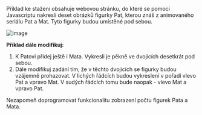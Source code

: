 Příklad ke stažení obsahuje webovou stránku, do které se pomocí Javascriptu nakreslí deset obrázků figurky Pat, kterou znáš z animovaného seriálu Pat a Mat. Tyto figurky budou umístěné pod sebou.

![image](https://github.com/user-attachments/assets/bf7f52c7-d174-419a-bbca-3c561522d540)


**Příklad dále modifikuj:**
1. K Patovi přidej ještě i Mata. Vykresli je pěkně ve dvojicích desetkrát pod sebou.
2. Dále modifikuj zadání tím, že v těchto dvojicích se figurky budou vzájemně prohazovat. V lichých řádcích budou vykreslení v pořadí vlevo Pat a vpravo Mat. V sudých řádcích tomu bude naopak - vlevo Mat a vpravo Pat.

Nezapomeň doprogramovat funkcionalitu zobrazení počtu figurek Pata a Mata.
